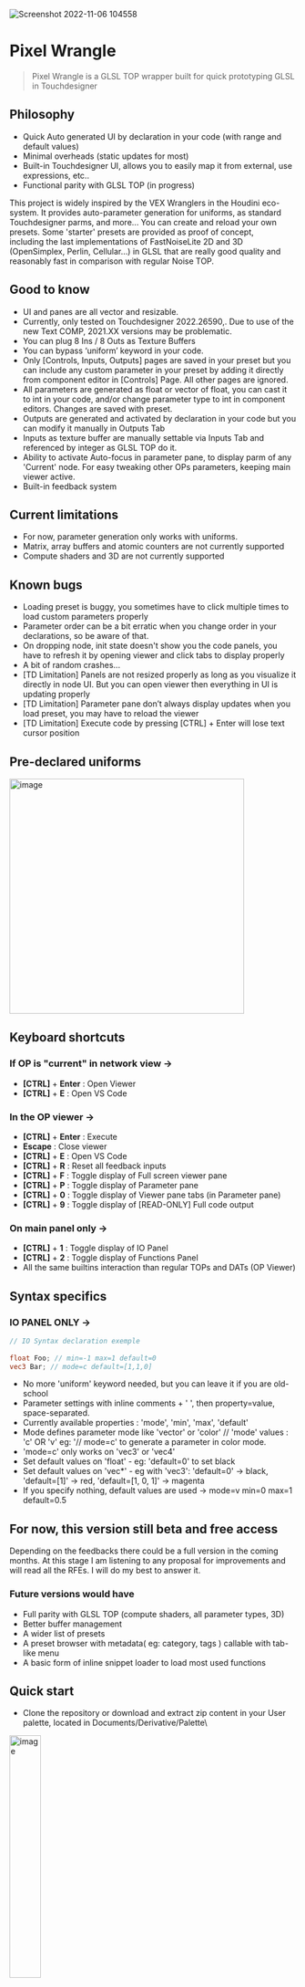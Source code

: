 ![Screenshot 2022-11-06 104558](https://user-images.githubusercontent.com/97438154/200164113-0d0fffe0-a95f-4f5b-89e7-9aef37c9a401.jpg)

# Pixel Wrangle

> Pixel Wrangle is a GLSL TOP wrapper built for quick prototyping GLSL in Touchdesigner

## **Philosophy**

- Quick Auto generated UI by declaration in your code (with range and default values)
- Minimal overheads (static updates for most)
- Built-in Touchdesigner UI, allows you to easily map it from external, use expressions, etc..
- Functional parity with GLSL TOP (in progress)

This project is widely inspired by the VEX Wranglers in the Houdini eco-system.
It provides auto-parameter generation for uniforms, as standard Touchdesigner parms, and more...
You can create and reload your own presets.
Some 'starter' presets are provided as proof of concept, including the last implementations of FastNoiseLite 2D and 3D (OpenSimplex, Perlin, Cellular…) in GLSL that are really good quality and reasonably fast in comparison with regular Noise TOP.

## **Good to know**

- UI and panes are all vector and resizable.
- Currently, only tested on Touchdesigner 2022.26590,. Due to use of the new Text COMP, 2021.XX versions may be problematic.
- You can plug 8 Ins / 8 Outs as Texture Buffers
- You can bypass ‘uniform’ keyword in your code.
- Only [Controls, Inputs, Outputs] pages are saved in your preset but you can include any custom parameter in your preset by adding it directly from component editor in [Controls] Page. All other pages are ignored.
- All parameters are generated as float or vector of float, you can cast it to int in your code, and/or change parameter type to int in component editors. Changes are saved with preset.
- Outputs are generated and activated by declaration in your code but you can modify it manually in Outputs Tab
- Inputs as texture buffer are manually settable via Inputs Tab and referenced by integer as GLSL TOP do it.
- Ability to activate Auto-focus in parameter pane, to display parm of any 'Current' node. For easy tweaking other OPs parameters, keeping main viewer active.
- Built-in feedback system

## **Current limitations**

- For now, parameter generation only works with uniforms.
- Matrix, array buffers and atomic counters are not currently supported
- Compute shaders and 3D are not currently supported

## **Known bugs**

- Loading preset is buggy, you sometimes have to click multiple times to load custom parameters properly
- Parameter order can be a bit erratic when you change order in your declarations, so be aware of that.
- On dropping node, init state doesn't show you the code panels, you have to refresh it by opening viewer and click tabs to display properly
- A bit of random crashes...
- [TD Limitation] Panels are not resized properly as long as you visualize it directly in node UI. But you can open viewer then everything in UI is updating properly
- [TD Limitation] Parameter pane don’t always display updates when you load preset, you may have to reload the viewer
- [TD Limitation] Execute code by pressing [CTRL] + Enter will lose text cursor position


## **Pre-declared uniforms**
<img width="412" alt="image" src="https://user-images.githubusercontent.com/97438154/200163727-00521e09-4aa1-487c-9480-379bd02851ef.png">

## **Keyboard shortcuts**

### **If OP is "current" in network view** →

- **[CTRL]** + **Enter** : Open Viewer
- **[CTRL]** + **E** : Open VS Code

### **In the OP viewer** →

- **[CTRL]** + **Enter** : Execute
- **Escape** : Close viewer
- **[CTRL]** + **E** : Open VS Code
- **[CTRL]** + **R** : Reset all feedback inputs
- **[CTRL]** + **F** : Toggle display of Full screen viewer pane
- **[CTRL]** + **P** : Toggle display of Parameter pane
- **[CTRL]** + **0** : Toggle display of Viewer pane tabs (in Parameter pane)
- **[CTRL]** + **9** : Toggle display of [READ-ONLY] Full code output

### **On main panel only** →

- **[CTRL]** + **1** : Toggle display of IO Panel
- **[CTRL]** + **2** : Toggle display of Functions Panel
- All the same builtins interaction than regular TOPs and DATs (OP Viewer)

## **Syntax specifics**

### IO PANEL **ONLY** →

```glsl
// IO Syntax declaration exemple
 
float Foo; // min=-1 max=1 default=0
vec3 Bar; // mode=c default=[1,1,0]
```

- No more 'uniform' keyword needed, but you can leave it if you are old-school
- Parameter settings with inline comments + ' ', then property=value, space-separated.
- Currently available properties : 'mode', 'min', 'max', 'default'
- Mode defines parameter mode like 'vector' or 'color' // 'mode' values : 'c' OR 'v' eg: '// mode=c' to generate a parameter in color mode.
- 'mode=c' only works on 'vec3' or 'vec4'
- Set default values on 'float' - eg: 'default=0' to set black
- Set default values on 'vec*' - eg with 'vec3': 'default=0' -> black, 'default=[1]' -> red, 'default=[1, 0, 1]' -> magenta
- If you specify nothing, default values are used -> mode=v min=0 max=1 default=0.5

## **For now, this version still beta and free access**

Depending on the feedbacks there could be a full version in the coming months.
At this stage I am listening to any proposal for improvements and will read all the RFEs.
I will do my best to answer it.

### Future versions would have

- Full parity with GLSL TOP (compute shaders, all parameter types, 3D)
- Better buffer management
- A wider list of presets
- A preset browser with metadata( eg: category, tags ) callable with tab-like menu
- A basic form of inline snippet loader to load most used functions

## **Quick start**

- Clone the repository or download and extract zip content in your User palette, located in Documents/Derivative/Palette\
<img width="33%" alt="image" src="https://user-images.githubusercontent.com/97438154/194753006-2f26c8cd-5474-4177-a52c-9f57373f76f8.png">

- Update your palette\
<img width="33%" alt="palette" src="https://user-images.githubusercontent.com/97438154/194753342-c1614d33-9f1c-4987-b012-63685e6b49cd.png">

- Drop node in network, press [CTRL] + Enter to open viewer\
<img width="33%" alt="image" src="https://user-images.githubusercontent.com/97438154/194758085-8eb29a36-5fc5-4d85-980b-9e0183806831.png">

## **Working with VS Code**

There is a keyboard shortcut [CTRL] + E to edit current shader in VS Code.

It will open a new instance of VS Code in a folder that contains all panels in 4 separate files.

Each of these folders are stored in the default 'touchtmp' folder.

The naming scheme is **\<TOUCHTMP\>**/**\<PROJECTNAME\>**/**\<OPID\>** with :

- **TOUCHTMP** = Touchdesigner temp folder path. Run 'var('TEMP')' in a python console to see yours
- **PROJECTNAME** = current project name without digits
- **OPID** = the unique ID of the current PixelWrangle OP

### **Prerequisites**

- [Download](https://code.visualstudio.com/download) and install VS Code on your machine
- Update path if necessary

### **Environment**

When you open VS Code editor for the first time, a brand new environment is created in your home folder -> C:/Users/\<**YourUserProfile**\>/.vscode-td/glsl

You will start with a clean environment.\
Default settings, no extensions.\
You can add your favorites.

Now, each time you will open VS Code on this 'OP type', it will load this specific environment.

For a quick start, you will find a very minimal code profile that you can import in your custom environment.\
It will download some usefull extensions to write glsl, and import TD specifics variables/functions for auto-completion engine.

You can just hit [CTRL] + P, run this commands and choose 'glsl.code-profile' provided at root of this repo.\
<img width="33%" alt="image" src="https://user-images.githubusercontent.com/97438154/197342847-dadb3698-e839-46b7-83eb-dc028688ac2e.png">
